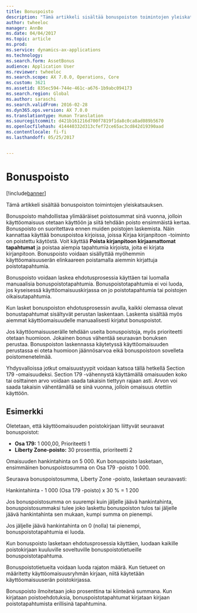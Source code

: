 ```yaml
---
title: Bonuspoisto
description: "Tämä artikkeli sisältää bonuspoiston toimintojen yleiskatsauksen."
author: twheeloc
manager: AnnBe
ms.date: 04/04/2017
ms.topic: article
ms.prod: 
ms.service: dynamics-ax-applications
ms.technology: 
ms.search.form: AssetBonus
audience: Application User
ms.reviewer: twheeloc
ms.search.scope: AX 7.0.0, Operations, Core
ms.custom: 3621
ms.assetid: 835ec594-744e-461c-a676-1b9abc094173
ms.search.region: Global
ms.author: saraschi
ms.search.validFrom: 2016-02-28
ms.dyn365.ops.version: AX 7.0.0
ms.translationtype: Human Translation
ms.sourcegitcommit: d421b161216d700f7819f1da8c0ca8ad089b5670
ms.openlocfilehash: 414440332d313cfef72ce65ac3cd842d19390aad
ms.contentlocale: fi-fi
ms.lasthandoff: 05/25/2017


---
```


# <a name="bonus-depreciation"></a>Bonuspoisto

[!include[banner](../includes/banner.md)]


Tämä artikkeli sisältää bonuspoiston toimintojen yleiskatsauksen.

Bonuspoisto mahdollistaa ylimääräiset poistosummat sinä vuonna, jolloin käyttöomaisuus otetaan käyttöön ja siitä tehdään poisto ensimmäistä kertaa. Bonuspoisto on suoritettava ennen muiden poistojen laskemista. Näin kannattaa käyttää bonuspoistoa kirjoissa, joissa Kirjaa kirjanpitoon -toiminto on poistettu käytöstä. Voit käyttää **Poista kirjanpitoon kirjaamattomat tapahtumat** ja poistaa aiempia tapahtumia kirjoista, joita ei kirjata kirjanpitoon. Bonuspoisto voidaan sisällyttää myöhemmin käyttöomaisuuserän elinkaareen poistamalla aiemmin kirjattuja poistotapahtumia. 

Bonuspoisto voidaan laskea ehdotusprosessia käyttäen tai luomalla manuaalisia bonuspoistotapahtumia. Bonuspoistotapahtumia ei voi luoda, jos kyseisessä käyttöomaisuuskirjassa on jo poistotapahtumia tai poistojen oikaisutapahtumia.

Kun lasket bonuspoiston ehdotusprosessin avulla, kaikki olemassa olevat bonustapahtumat sisältyvät perustan laskentaan. Laskenta sisältää myös aiemmat käyttöomaisuudelle manuaalisesti kirjatut bonuspoistot. 

Jos käyttöomaisuuserälle tehdään useita bonuspoistoja, myös prioriteetti otetaan huomioon. Jokainen bonus vähentää seuraavan bonuksen perustaa. Bonuspoiston laskennassa käytetyssä käyttöomaisuuden perustassa ei oteta huomioon jäännösarvoa eikä bonuspoistoon sovelleta poistomenetelmää. 

Yhdysvalloissa jotkut omaisuustyypit voidaan katsoa tällä hetkellä Section 179 -omaisuudeksi. Section 179 -vähennystä käyttämällä omaisuuden koko tai osittainen arvo voidaan saada takaisin tiettyyn rajaan asti. Arvon voi saada takaisin vähentämällä se sinä vuonna, jolloin omaisuus otettiin käyttöön.

## <a name="example"></a>Esimerkki
Oletetaan, että käyttöomaisuuden poistokirjaan liittyvät seuraavat bonuspoistot:

-   **Osa 179:** 1 000,00, Prioriteetti 1
-   **Liberty Zone-poisto:** 30 prosenttia, prioriteetti 2

Omaisuuden hankintahinta on 5 000. Kun bonuspoisto lasketaan, ensimmäinen bonuspoistosumma on Osa 179 -poisto 1 000. 

Seuraava bonuspoistosumma, Liberty Zone -poisto, lasketaan seuraavasti: 

Hankintahinta - 1 000 (Osa 179 -poisto) x 30 % = 1 200 

Jos bonuspoistosumma on suurempi kuin jäljelle jäävä hankintahinta, bonuspoistosummaksi tulee joko laskettu bonuspoiston tulos tai jäljelle jäävä hankintahinta sen mukaan, kumpi summa on pienempi. 

Jos jäljelle jäävä hankintahinta on 0 (nolla) tai pienempi, bonuspoistotapahtumia ei luoda. 

Kun bonuspoisto lasketaan ehdotusprosessia käyttäen, luodaan kaikille poistokirjaan kuuluville soveltuville bonuspoistotietueille bonuspoistotapahtuma. 

Bonuspoistotietueita voidaan luoda rajaton määrä. Kun tietueet on määritetty käyttöomaisuusryhmän kirjaan, niitä käytetään käyttöomaisuuserän poistokirjassa. 

Bonuspoisto ilmoitetaan joko prosenttina tai kiinteänä summana. Kun kirjataan poistoehdotuksia, bonuspoistotapahtumat kirjataan kirjaan poistotapahtumista erillisinä tapahtumina.




